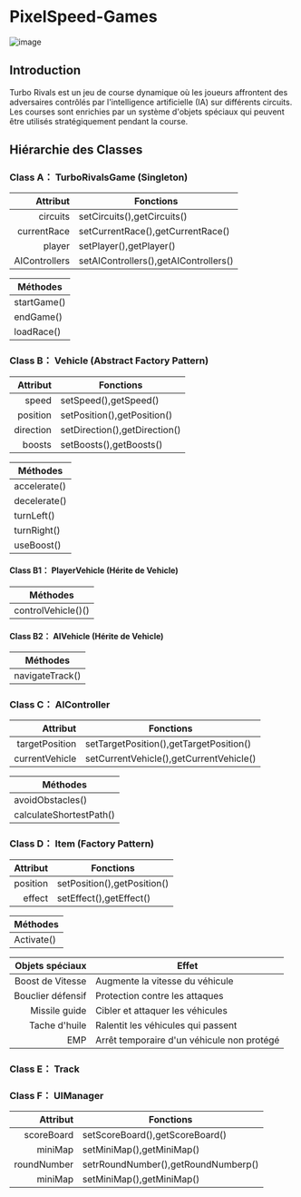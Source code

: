 # PixelSpeed-Games
![image](images/1.jpg)
## Introduction
Turbo Rivals est un jeu de course dynamique où les joueurs affrontent des adversaires contrôlés par l'intelligence artificielle (IA) sur différents circuits. Les courses sont enrichies par un système d'objets spéciaux qui peuvent être utilisés stratégiquement pendant la course.

## Hiérarchie des Classes

### Class  A： TurboRivalsGame (Singleton)

| Attribut | Fonctions |
|-----:|---------------|
|circuits|setCircuits(),getCircuits()|
|currentRace|setCurrentRace(),getCurrentRace()|
|player|setPlayer(),getPlayer()|
|AIControllers|setAIControllers(),getAIControllers()|

| Méthodes |
|-----|
|startGame()|
|endGame()|
|loadRace()|


### Class  B： Vehicle (Abstract Factory Pattern)

| Attribut | Fonctions |
|-----:|---------------|
|speed|setSpeed(),getSpeed()|
|position|setPosition(),getPosition()|
|direction|setDirection(),getDirection()|
|boosts|setBoosts(),getBoosts()|

| Méthodes |
|-----|
|accelerate()|
|decelerate()|
|turnLeft()|
|turnRight()|
|useBoost()|


#### Class  B1： PlayerVehicle (Hérite de Vehicle)

| Méthodes |
|-----|
|controlVehicle()()|

#### Class  B2： AIVehicle  (Hérite de Vehicle)

| Méthodes |
|-----|
|navigateTrack()|


### Class  C： AIController

| Attribut | Fonctions |
|-----:|---------------|
|targetPosition|setTargetPosition(),getTargetPosition()|
|currentVehicle|setCurrentVehicle(),getCurrentVehicle()|

| Méthodes |
|-----|
|avoidObstacles()|
|calculateShortestPath()|


### Class  D： Item (Factory Pattern)

| Attribut | Fonctions |
|-----:|---------------|
|position|setPosition(),getPosition()|
|effect|setEffect(),getEffect()|

| Méthodes |
|-----|
|Activate()|

| Objets spéciaux  | Effet |
|-----:|---------------|
|Boost de Vitesse|Augmente la vitesse du véhicule|
|Bouclier défensif|Protection contre les attaques|
|Missile guide|Cibler et attaquer les véhicules|
|Tache d'huile|Ralentit les véhicules qui passent|
|EMP|Arrêt temporaire d'un véhicule non protégé|

### Class  E： Track


### Class  F： UIManager
| Attribut | Fonctions |
|-----:|---------------|
|scoreBoard|setScoreBoard(),getScoreBoard()|
|miniMap|setMiniMap(),getMiniMap()|
|roundNumber|setrRoundNumber(),getRoundNumberp()|
|miniMap|setMiniMap(),getMiniMap()|

